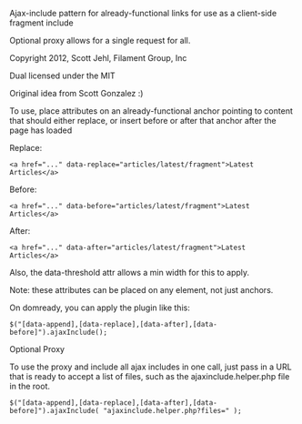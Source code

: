 Ajax-include pattern for already-functional links for use as a client-side fragment include

Optional proxy allows for a single request for all.

Copyright 2012, Scott Jehl, Filament Group, Inc

Dual licensed under the MIT

Original idea from Scott Gonzalez :)

To use, place attributes on an already-functional anchor pointing to content that should either replace, or insert before or after that anchor after the page has loaded

Replace:

    <a href="..." data-replace="articles/latest/fragment">Latest Articles</a>

Before:

    <a href="..." data-before="articles/latest/fragment">Latest Articles</a>

After:

    <a href="..." data-after="articles/latest/fragment">Latest Articles</a>

Also, the data-threshold attr allows a min width for this to apply.

Note: these attributes can be placed on any element, not just anchors.


On domready, you can apply the plugin like this: 

    $("[data-append],[data-replace],[data-after],[data-before]").ajaxInclude();
	
Optional Proxy

To use the proxy and include all ajax includes in one call, just pass in a URL that is ready to accept a list of files, such as the ajaxinclude.helper.php file in the root.

    $("[data-append],[data-replace],[data-after],[data-before]").ajaxInclude( "ajaxinclude.helper.php?files=" );